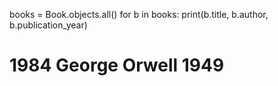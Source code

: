 books = Book.objects.all()
for b in books:
    print(b.title, b.author, b.publication_year)
# 1984 George Orwell 1949
